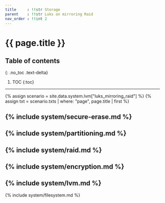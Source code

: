 ```yaml
---
title     : !!str Storage
parent    : !!str Luks on mirroring Raid
nav_order : !!int 2
---
```


# {{ page.title }}

## Table of contents
{: .no_toc .text-delta}

1. TOC
{:toc}

---

{% assign scenario = site.data.system.lvm["luks_mirroring_raid"] %}
{% assign txt = scenario.txts | where: "page", page.title | first %}

{% include system/secure-erase.md %}
---
{% include system/partitioning.md %}
---
{% include system/raid.md %}
---
{% include system/encryption.md %}
---
{% include system/lvm.md %}
---
{% include system/filesystem.md %}
